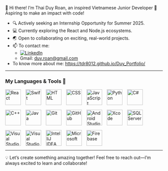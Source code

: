 👋 Hi there!
I’m Thai Duy Roan, an inspired Vietnamese Junior Developer 🌟 Aspiring to make an impact with code!

- 🔍 Actively seeking an Internship Opportunity for Summer 2025.
- 💻 Currently exploring the React and Node.js ecosystems.
- 🌏 Open to collaborating on exciting, real-world projects.
- 📫 To contact me:
  - [![LinkedIn](https://img.shields.io/badge/LinkedIn-Profile-blue?style=flat&logo=linkedin)](https://www.linkedin.com/in/thai-duy-roan-01238424b/)
  - Gmail: duy.roan@gmail.com
- To know more about me: https://tdr8012.github.io/Duy_Portfolio/

---
### My Languages & Tools 🧰

<div style="display: flex; flex-wrap: wrap; align-items: center; gap: 15px;">
  <img alt="React" title="React" width="50px" src="https://cdn.jsdelivr.net/gh/devicons/devicon/icons/react/react-original.svg"/>
  <img alt="Swift" title="Swift" width="50px" src="https://cdn.jsdelivr.net/gh/devicons/devicon/icons/swift/swift-original.svg"/>
  <img alt="HTML" title="HTML" width="50px" src="https://cdn.jsdelivr.net/gh/devicons/devicon/icons/html5/html5-plain.svg"/>
  <img alt="CSS" title="CSS" width="50px" src="https://cdn.jsdelivr.net/gh/devicons/devicon/icons/css3/css3-plain.svg"/>
  <img alt="JavaScript" title="JavaScript" width="50px" src="https://cdn.jsdelivr.net/gh/devicons/devicon/icons/javascript/javascript-plain.svg"/>
  <img alt="Python" title="Python" width="50px" src="https://cdn.jsdelivr.net/gh/devicons/devicon/icons/python/python-plain.svg"/>
  <img alt="C#" title="C#" width="50px" src="https://cdn.jsdelivr.net/gh/devicons/devicon/icons/csharp/csharp-line.svg" />
  <img alt="C++" title="C++" width="50px" src="https://cdn.jsdelivr.net/gh/devicons/devicon/icons/cplusplus/cplusplus-line.svg"/>
  <img alt="Java" title="Java" width="50px" src="https://cdn.jsdelivr.net/gh/devicons/devicon/icons/java/java-original.svg"/>
  <img alt="Git" title="Git" width="50px" src="https://cdn.jsdelivr.net/gh/devicons/devicon/icons/git/git-original.svg"/>
  <img alt="GitHub" title="GitHub" width="50px" src="https://cdn.jsdelivr.net/gh/devicons/devicon/icons/github/github-original.svg"/>
  <img alt="Android Studio" title="Android Studio" width="50px" src="https://cdn.jsdelivr.net/gh/devicons/devicon/icons/androidstudio/androidstudio-original.svg"/>
  <img alt="Xcode" title="Xcode" width="50px" src="https://developer.apple.com/assets/elements/icons/xcode/xcode-128x128_2x.png"/>
  <img alt="SQL Server" title="SQL Server Management Studio" width="50px" src="https://cdn.jsdelivr.net/gh/devicons/devicon/icons/microsoftsqlserver/microsoftsqlserver-plain.svg"/>
  <img alt="Visual Studio Code" title="Visual Studio Code" width="50px" src="https://cdn.jsdelivr.net/gh/devicons/devicon/icons/vscode/vscode-original.svg"/>
  <img alt="Visual Studio" title="Visual Studio" width="50px" src="https://cdn.jsdelivr.net/gh/devicons/devicon/icons/visualstudio/visualstudio-plain.svg"/>
  <img alt="IntelliJ IDEA" title="IntelliJ IDEA" width="50px" src="https://cdn.jsdelivr.net/gh/devicons/devicon/icons/intellij/intellij-original.svg"/>
  <img alt="Microsoft" title="Microsoft Office Skills" width="50px" src="https://upload.wikimedia.org/wikipedia/commons/4/44/Microsoft_logo.svg"/>
  <img alt="Firebase" title="Firebase" width="50px" src="https://cdn.jsdelivr.net/gh/devicons/devicon/icons/firebase/firebase-plain.svg" />


</div>


---
💡 Let’s create something amazing together! Feel free to reach out—I’m always excited to learn and collaborate!
